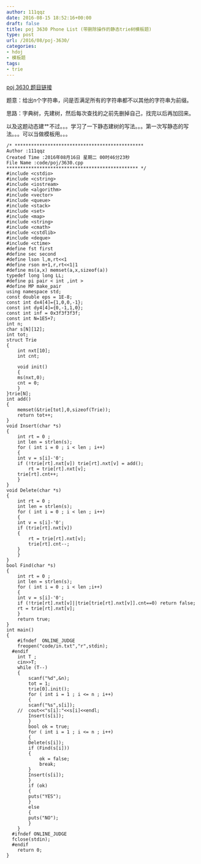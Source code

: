 ```yaml
---
author: 111qqz
date: 2016-08-15 18:52:16+00:00
draft: false
title: poj 3630 Phone List (带删除操作的静态trie树模板题)
type: post
url: /2016/08/poj-3630/
categories:
- hdoj
- 模板题
tags:
- trie
---
```


[poj 3630 题目链接](http://poj.org/problem?id=3630)

题意：给出n个字符串，问是否满足所有的字符串都不以其他的字符串为前缀。

思路：字典树，先建树，然后每次查找的之前先删掉自己，找完以后再加回来。

以及这题动态建艹不过。。。学习了一下静态建树的写法。。。第一次写静态的写法。。。可以当做模板用。。。

    
    /* ***********************************************
    Author :111qqz
    Created Time :2016年08月16日 星期二 00时46分23秒
    File Name :code/poj/3630.cpp
    ************************************************ */
    #include <cstdio>
    #include <cstring>
    #include <iostream>
    #include <algorithm>
    #include <vector>
    #include <queue>
    #include <stack>
    #include <set>
    #include <map>
    #include <string>
    #include <cmath>
    #include <cstdlib>
    #include <deque>
    #include <ctime>
    #define fst first
    #define sec second
    #define lson l,m,rt<<1
    #define rson m+1,r,rt<<1|1
    #define ms(a,x) memset(a,x,sizeof(a))
    typedef long long LL;
    #define pi pair < int ,int >
    #define MP make_pair
    using namespace std;
    const double eps = 1E-8;
    const int dx4[4]={1,0,0,-1};
    const int dy4[4]={0,-1,1,0};
    const int inf = 0x3f3f3f3f;
    const int N=1E5+7;
    int n;
    char s[N][12];
    int tot;
    struct Trie
    {
        int nxt[10];
        int cnt;
    
        void init()
        {
    	ms(nxt,0);
    	cnt = 0;
        }
    }trie[N];
    int add()
    {
        memset(&trie[tot],0,sizeof(Trie));
        return tot++;
    }
    void Insert(char *s)
    {
        int rt = 0 ;
        int len = strlen(s);
        for ( int i = 0 ; i < len ; i++)
        {
    	int v = s[i]-'0';
    	if (!trie[rt].nxt[v]) trie[rt].nxt[v] = add();
            rt = trie[rt].nxt[v];
    	trie[rt].cnt++;
        }
    }
    void Delete(char *s)
    {
        int rt = 0 ;
        int len = strlen(s);
        for ( int i = 0 ; i < len ; i++)
        {
    	int v = s[i]-'0';
    	if (trie[rt].nxt[v])
    	{
    	    rt = trie[rt].nxt[v];
    	    trie[rt].cnt--;
    	}
        }
    }
    bool Find(char *s)
    {
        int rt = 0 ;
        int len = strlen(s);
        for ( int i = 0 ; i < len ;i++)
        {
    	int v = s[i]-'0';
    	if (!trie[rt].nxt[v]||trie[trie[rt].nxt[v]].cnt==0) return false;
    	rt = trie[rt].nxt[v];
        }
        return true;
    }
    int main()
    {
    	#ifndef  ONLINE_JUDGE 
    	freopen("code/in.txt","r",stdin);
      #endif
    	int T ; 
    	cin>>T;
    	while (T--)
    	{
    	    scanf("%d",&n);
    	    tot = 1;
    	    trie[0].init();
    	    for ( int i = 1 ; i <= n ; i++)
    	    {
    		scanf("%s",s[i]);
    	//	cout<<"s[i]:"<<s[i]<<endl;
    		Insert(s[i]);
    	    }
    	    bool ok = true;
    	    for ( int i = 1 ; i <= n ; i++)
    	    {
    		Delete(s[i]);
    		if (Find(s[i]))
    		{
    		    ok = false;
    		    break;
    		}
    		Insert(s[i]);
    	    }
    	    if (ok)
    	    {
    		puts("YES");
    	    }
    	    else
    	    {
    		puts("NO");
    	    }
    	}
      #ifndef ONLINE_JUDGE  
      fclose(stdin);
      #endif
        return 0;
    }
    



